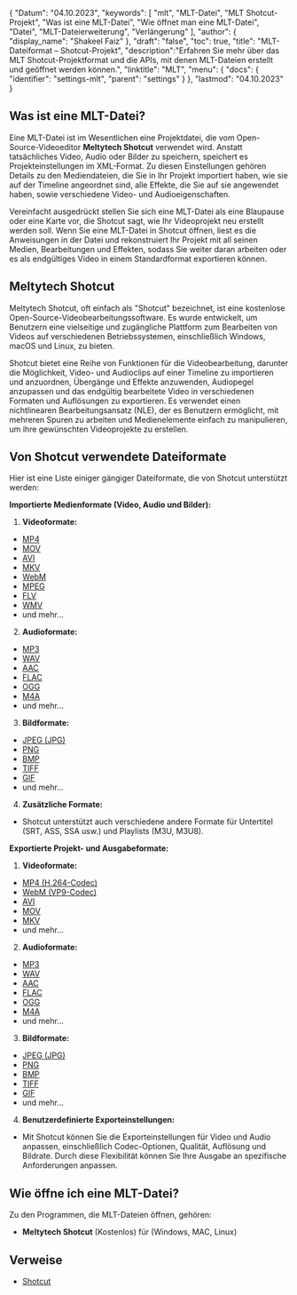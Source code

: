 {
"Datum": "04.10.2023",
  "keywords": [
"mlt",
"MLT-Datei",
"MLT Shotcut-Projekt",
"Was ist eine MLT-Datei",
"Wie öffnet man eine MLT-Datei",
"Datei",
"MLT-Dateierweiterung",
"Verlängerung"
],
  "author": {
"display_name": "Shakeel Faiz"
},
"draft": "false",
"toc": true,
"title": "MLT-Dateiformat – Shotcut-Projekt",
  "description":"Erfahren Sie mehr über das MLT Shotcut-Projektformat und die APIs, mit denen MLT-Dateien erstellt und geöffnet werden können.",
"linktitle": "MLT",
  "menu": {
    "docs": {
      "identifier": "settings-mlt",
"parent": "settings"
}
},
"lastmod": "04.10.2023"
}

## Was ist eine MLT-Datei?

Eine MLT-Datei ist im Wesentlichen eine Projektdatei, die vom Open-Source-Videoeditor **Meltytech Shotcut** verwendet wird. Anstatt tatsächliches Video, Audio oder Bilder zu speichern, speichert es Projekteinstellungen im XML-Format. Zu diesen Einstellungen gehören Details zu den Mediendateien, die Sie in Ihr Projekt importiert haben, wie sie auf der Timeline angeordnet sind, alle Effekte, die Sie auf sie angewendet haben, sowie verschiedene Video- und Audioeigenschaften.

Vereinfacht ausgedrückt stellen Sie sich eine MLT-Datei als eine Blaupause oder eine Karte vor, die Shotcut sagt, wie Ihr Videoprojekt neu erstellt werden soll. Wenn Sie eine MLT-Datei in Shotcut öffnen, liest es die Anweisungen in der Datei und rekonstruiert Ihr Projekt mit all seinen Medien, Bearbeitungen und Effekten, sodass Sie weiter daran arbeiten oder es als endgültiges Video in einem Standardformat exportieren können.

## Meltytech Shotcut

Meltytech Shotcut, oft einfach als "Shotcut" bezeichnet, ist eine kostenlose Open-Source-Videobearbeitungssoftware. Es wurde entwickelt, um Benutzern eine vielseitige und zugängliche Plattform zum Bearbeiten von Videos auf verschiedenen Betriebssystemen, einschließlich Windows, macOS und Linux, zu bieten.

Shotcut bietet eine Reihe von Funktionen für die Videobearbeitung, darunter die Möglichkeit, Video- und Audioclips auf einer Timeline zu importieren und anzuordnen, Übergänge und Effekte anzuwenden, Audiopegel anzupassen und das endgültig bearbeitete Video in verschiedenen Formaten und Auflösungen zu exportieren. Es verwendet einen nichtlinearen Bearbeitungsansatz (NLE), der es Benutzern ermöglicht, mit mehreren Spuren zu arbeiten und Medienelemente einfach zu manipulieren, um ihre gewünschten Videoprojekte zu erstellen.

## Von Shotcut verwendete Dateiformate

Hier ist eine Liste einiger gängiger Dateiformate, die von Shotcut unterstützt werden:

**Importierte Medienformate (Video, Audio und Bilder):**

1. **Videoformate:**
    








- [MP4](/video/mp4/)
- [MOV](/video/mov/)
- [AVI](/video/avi/)
- [MKV](/video/mkv/)
- [WebM](/video/webm/)
- [MPEG](/video/mpeg/)
- [FLV](/video/flv/)
- [WMV](/video/wmv/)
- und mehr...
2. **Audioformate:**
    








- [MP3](/audio/mp3/)
- [WAV](/audio/wav/)
- [AAC](/audio/aac/)
- [FLAC](/audio/flac/)
- [OGG](/audio/ogg/)
- [M4A](/audio/m4a/)
- und mehr...
3. **Bildformate:**
    








- [JPEG (JPG)](/image/jpeg/)
- [PNG](/image/png/)
- [BMP](/image/bmp/)
- [TIFF](/image/tiff/)
- [GIF](/image/gif/)
- und mehr...
4. **Zusätzliche Formate:**
    








- Shotcut unterstützt auch verschiedene andere Formate für Untertitel (SRT, ASS, SSA usw.) und Playlists (M3U, M3U8).

**Exportierte Projekt- und Ausgabeformate:**

1. **Videoformate:**
    








- [MP4 (H.264-Codec)](/video/mp4/)
- [WebM (VP9-Codec)](/video/webm/)
- [AVI](/video/avi/)
- [MOV](/video/mov/)
- [MKV](/video/mkv/)
- und mehr...
2. **Audioformate:**
    








- [MP3](/audio/mp3/)
- [WAV](/audio/wav/)
- [AAC](/audio/aac/)
- [FLAC](/audio/flac/)
- [OGG](/audio/ogg/)
- [M4A](/audio/m4a/)
- und mehr...
3. **Bildformate:**
    








- [JPEG (JPG)](/image/jpeg/)
- [PNG](/image/png/)
- [BMP](/image/bmp/)
- [TIFF](/image/tiff/)
- [GIF](/image/gif/)
- und mehr...
4. **Benutzerdefinierte Exporteinstellungen:**
    








- Mit Shotcut können Sie die Exporteinstellungen für Video und Audio anpassen, einschließlich Codec-Optionen, Qualität, Auflösung und Bildrate. Durch diese Flexibilität können Sie Ihre Ausgabe an spezifische Anforderungen anpassen.

## Wie öffne ich eine MLT-Datei?

Zu den Programmen, die MLT-Dateien öffnen, gehören:

- **Meltytech Shotcut** (Kostenlos) für (Windows, MAC, Linux)

## Verweise
* [Shotcut](https://en.wikipedia.org/wiki/Shotcut)

